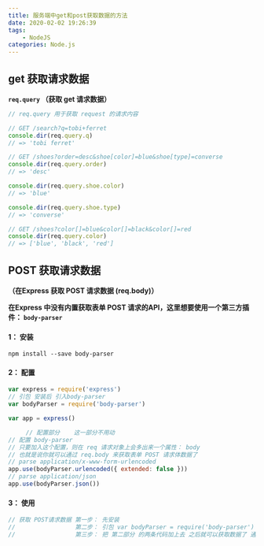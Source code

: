 ```yaml
---
title: 服务端中get和post获取数据的方法
date: 2020-02-02 19:26:39
tags: 
    - NodeJS
categories: Node.js
---
```

## get 获取请求数据

**`req.query`  （获取 get 请求数据）**

```javascript
// req.query 用于获取 request 的请求内容

// GET /search?q=tobi+ferret
console.dir(req.query.q)
// => 'tobi ferret'

// GET /shoes?order=desc&shoe[color]=blue&shoe[type]=converse
console.dir(req.query.order)
// => 'desc'

console.dir(req.query.shoe.color)
// => 'blue'

console.dir(req.query.shoe.type)
// => 'converse'

// GET /shoes?color[]=blue&color[]=black&color[]=red
console.dir(req.query.color)
// => ['blue', 'black', 'red']
```

## POST 获取请求数据

**（在Express 获取 POST 请求数据 (req.body)）**

**在Express 中没有内置获取表单 POST 请求的API，这里想要使用一个第三方插件： `body-parser`**

#### 1： 安装

```shell
npm install --save body-parser
```

#### 2： 配置

```javascript
var express = require('express')
// 引包 安装后 引入body-parser
var bodyParser = require('body-parser')

var app = express()

   	 // 配置部分	这一部分不用动
// 配置 body-parser
// 只要加入这个配置，则在 req 请求对象上会多出来一个属性： body
// 也就是说你就可以通过 req.body 来获取表单 POST 请求体数据了
// parse application/x-www-form-urlencoded
app.use(bodyParser.urlencoded({ extended: false }))
// parse application/json
app.use(bodyParser.json())
```

#### 3： 使用

```javascript
// 获取 POST请求数据 第一步： 先安装  
//				   第二步： 引包 var bodyParser = require('body-parser')
//				   第三步： 把 第二部分 的两条代码加上去 之后就可以获取数据了 通过 req.body的方式
```

